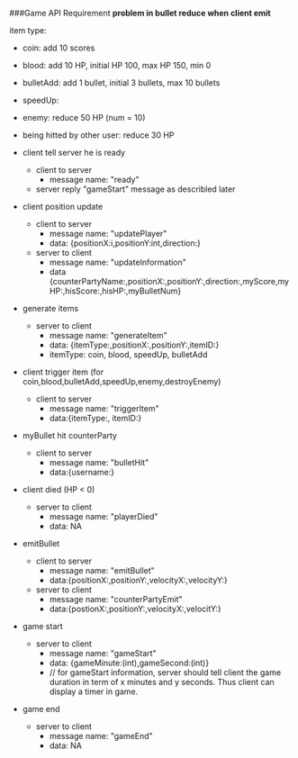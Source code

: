 ###Game API Requirement
**problem in bullet reduce when client emit**

item type:
- coin: add 10 scores
- blood: add 10 HP, initial HP 100, max HP 150, min 0
- bulletAdd: add 1 bullet, initial 3 bullets, max 10 bullets
- speedUp: 
- enemy: reduce 50 HP (num = 10)
- being hitted by other user: reduce 30 HP 

- client tell server he is ready
	- client to server
		- message name: "ready"
	- server reply "gameStart" message as describled later

- client position update
	- client to server
		- message name: "updatePlayer"
		- data: {positionX:i,positionY:int,direction:}
	- server to client
		- message name: "updateInformation"
		- data {counterPartyName:,positionX:,positionY:,direction:,myScore,myHP:,hisScore:,hisHP:,myBulletNum} 
	
- generate items
	- server to client
		- message name: "generateItem"
		- data: {itemType:,positionX:,positionY:,itemID:}
		- itemType: coin, blood, speedUp, bulletAdd 
	
- client trigger item (for coin,blood,bulletAdd,speedUp,enemy,destroyEnemy)
	- client to server
		- message name: "triggerItem"
		- data:{itemType:, itemID:}
	
- myBullet hit counterParty
	- client to server
		- message name: "bulletHit"
		- data:{username:}
- client died (HP < 0)
	- server to client
		- message name: "playerDied"
		- data: NA
- emitBullet 
	- client to server
		- message name: "emitBullet"
		- data:{positionX:,positionY:,velocityX:,velocityY:}
	- server to client
		- message name: "counterPartyEmit"
		- data:{postionX:,positionY:,velocityX:,velocitY:}
	
	
- game start
	- server to client
		- message name: "gameStart"
		- data: {gameMinute:(int),gameSecond:(int)}
		- // for gameStart information, server should tell client the game duration in term of x minutes and y seconds. Thus client can display a timer in game.

- game end
	- server to client
		- message name: "gameEnd"
		- data: NA


